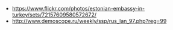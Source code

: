 - https://www.flickr.com/photos/estonian-embassy-in-turkey/sets/72157609580572672/
- http://www.demoscope.ru/weekly/ssp/rus_lan_97.php?reg=99
